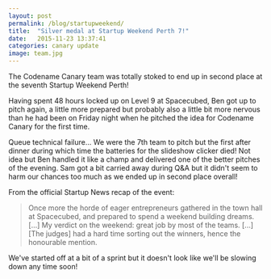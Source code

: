 ```yaml
---
layout: post
permalink: /blog/startupweekend/
title:  "Silver medal at Startup Weekend Perth 7!"
date:   2015-11-23 13:37:41
categories: canary update
image: team.jpg
---
```


The Codename Canary team was totally stoked to end up in second place at the seventh Startup Weekend Perth!

Having spent 48 hours locked up on Level 9 at Spacecubed, Ben got up to pitch again, a little more prepared but probably also a little bit more nervous than he had been on Friday night when he pitched the idea for Codename Canary for the first time.

Queue technical failure... We were the 7th team to pitch but the first after dinner during which time the batteries for the slideshow clicker died! Not idea but Ben handled it like a champ and delivered one of the better pitches of the evening. Sam got a bit carried away during Q&A but it didn't seem to harm our chances too much as we ended up in second place overall!

From the official Startup News recap of the event:

> Once more the horde of eager entrepreneurs gathered in the town hall at Spacecubed, and prepared to spend a weekend building dreams. [...] My verdict on the weekend: great job by most of the teams. [...] [The judges] had a hard time sorting out the winners, hence the honourable mention.

We've started off at a bit of a sprint but it doesn't look like we'll be slowing down any time soon!
